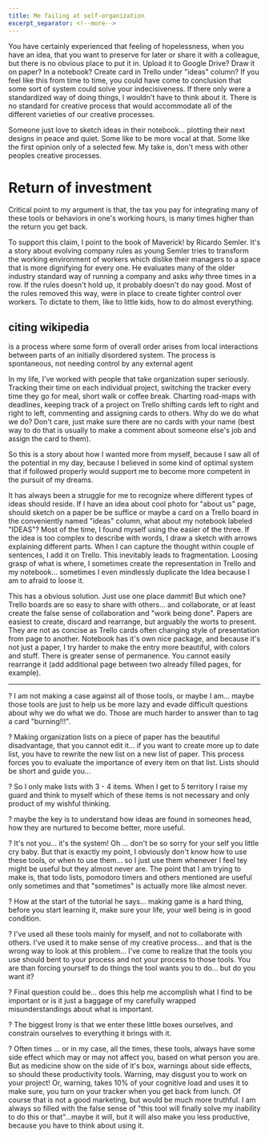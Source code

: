 ```yaml
---
title: Me failing at self-organization
excerpt_separator: <!--more-->
---
```


You have certainly experienced that feeling of hopelessness, when you have an idea, that you want to preserve for later or share it with a colleague, but there is no obvious place to put it in.<!--more--> Upload it to Google Drive? Draw it on paper? In a notebook? Create card in Trello under "ideas" column?
If you feel like this from time to time, you could have come to conclusion that some sort of system could solve your indecisiveness. If there only were a standardized way of doing things, I wouldn't have to think about it. There is no standard for creative process that would accommodate all of the different varieties of our creative processes.

Someone just love to sketch ideas in their notebook... plotting their next designs in peace and quiet. Some like to be more vocal at that. Some like the first opinion only of a selected few.
My take is, don't mess with other peoples creative processes.

# Return of investment
Critical point to my argument is that, the tax you pay for integrating many of these tools or behaviors in one's working hours, is many times higher than the return you get back.

To support this claim, I point to the book of Maverick! by Ricardo Semler. It's a story about evolving company rules as young Semler tries to transform the working environment of workers which dislike their managers to a space that is more dignifying for every one.
He evaluates many of the older industry standard way of running a company and asks *why* three times in a row. If the rules doesn't hold up, it probably doesn't do nay good.
Most of the rules removed this way, were in place to create tighter control over workers. To dictate to them, like to little kids, how to do almost everything.


## citing wikipedia
<p class="citation">
	is a process where some form of overall order arises from local interactions between parts of an initially disordered system. The process is spontaneous, not needing control by any external agent
</p>

In my life, I've worked with people that take organization super seriously. Tracking their time on each individual project, switching the tracker every time they go for meal, short walk or coffee break. Charting road-maps with deadlines, keeping track of a project on Trello shifting cards left to right and right to left, commenting and assigning cards to others. Why do we do what we do? Don't care, just make sure there are no cards with your name
(best way to do that is usually to make a comment about someone else's job and assign the card to them).

So this is a story about how I wanted more from myself, because I saw all of the potential in my day, because I believed in some kind of optimal system that if followed properly would support me to become more competent in the pursuit of my dreams.

It has always been a struggle for me to recognize where different types of ideas should reside. If I have an idea about cool photo for "about us" page, should sketch on a paper be be suffice or maybe a card on a Trello board in the conveniently named "ideas" column, what about my notebook labeled "IDEAS"? Most of the time, I found myself using the easier of the three. If the idea is too complex to describe with words, I draw a sketch with arrows explaining different parts. When I can capture the thought within couple of sentences, I add it on Trello. This inevitably leads to fragmentation. Loosing grasp of what is where, I sometimes create the representation in Trello and my notebook... sometimes I even mindlessly duplicate the Idea because I am to afraid to loose it.

This has a obvious solution. Just use one place dammit! But which one? Trello boards are so easy to share with others... and collaborate, or at least create the false sense of collaboration and "work being done".
Papers are easiest to create, discard and rearrange, but arguably the worts to present. They are not as concise as Trello cards often changing style of presentation from page to another. 
Notebook has it's own nice package, and because it's not just a paper, I try harder to make the entry more beautiful, with colors and stuff. There is greater sense of permanence. You cannot easily rearrange it (add additional page between two already filled pages, for example).



---

? I am not making a case against all of those tools, or maybe I am... maybe those tools are just to help us be more lazy and evade difficult questions about why we do what we do. Those are much harder to answer than to tag a card "burning!!!".

? Making organization lists on a piece of paper has the beautiful disadvantage, that you cannot edit it... if you want to create more up to date list, you have to rewrite the new list on a new list of paper. This process forces you to evaluate the importance of every item on that list. Lists should be short and guide you...

? So I only make lists with 3 - 4 items. When I get to 5 territory I raise my guard and think to myself which of these items is not necessary and only product of my wishful thinking.

? maybe the key is to understand how ideas are found in someones head, how they are nurtured to become better, more useful.  

? It's not you... it's the system! Oh ... don't be so sorry for your self you little cry baby. But that is exactly my point, I obviously don't know how to use these tools, or when to use them... so I just use them whenever I feel tey might be useful but they almost never are. The point that I am trying to make is, that todo lists, pomodoro timers and others mentioned are useful only sometimes and that "sometimes" is actually more like almost never. 

? How at the start of the tutorial he says... making game is a hard thing, before you start learning it, make sure your life, your well being is in good condition.

? I've used all these tools mainly for myself, and not to collaborate with others. I've used it to make sense of my creative process... and that is the wrong way to look at this problem... I've come to realize that the tools you use should bent to your process and not your process to those tools. You are than forcing yourself to do things the tool wants you to do... but do you want it?

? Final question could be... does this help me accomplish what I find to be important or is it just a baggage of my carefully wrapped misunderstandings about what is important.

? The biggest Irony is that we enter these little boxes ourselves, and constrain ourselves to everything it brings with it.

? Often times ... or in my case, all the times, these tools, always have some side effect which may or may not affect you, based on what person you are. But as medicine show on the side of it's box, warnings about side effects, so should these productivity tools.
Warning, may disgust you to work on your project! Or, warning, takes 10% of your cognitive load and uses it to make sure, you turn on your tracker when you get back from lunch.
Of course that is not a good marketing, but would be much more truthful. I am always so filled with the false sense of "this tool will finally solve my inability to do this or that"...maybe it will, but it will also make you less productive, because you have to think about using it.